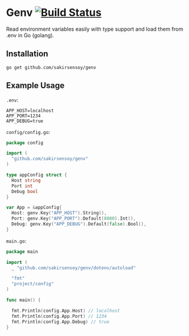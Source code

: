 # Genv [![Build Status](https://travis-ci.org/sakirsensoy/genv.svg?branch=master)](https://travis-ci.org/sakirsensoy/genv)

Read environment variables easily with type support and load them from .env in Go (golang).

## Installation

```shell
go get github.com/sakirsensoy/genv
```

## Example Usage

`.env`:

```shell
APP_HOST=localhost
APP_PORT=1234
APP_DEBUG=true
```

`config/config.go`:

```go
package config

import (
  "github.com/sakirsensoy/genv"
)

type appConfig struct {
  Host string
  Port int
  Debug bool
}

var App = &appConfig{
  Host: genv.Key("APP_HOST").String(),
  Port: genv.Key("APP_PORT").Default(8080).Int(),
  Debug: genv.Key("APP_DEBUG").Default(false).Bool(),
}
```

`main.go`:

```go
package main

import (
  _ "github.com/sakirsensoy/genv/dotenv/autoload"

  "fmt"
  "project/config"
)

func main() {

  fmt.Println(config.App.Host) // localhost
  fmt.Println(config.App.Port) // 1234
  fmt.Println(config.App.Debug) // true
}
```
